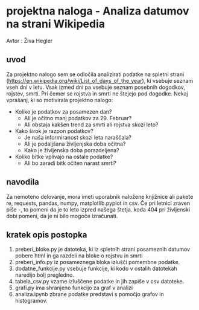 # projektna naloga - Analiza datumov na strani Wikipedia
Avtor : Živa Hegler

## uvod
Za projektno nalogo sem se odločila analizirati podatke na spletni strani (https://en.wikipedia.org/wiki/List_of_days_of_the_year), ki vsebuje seznam vseh dni v letu. Vsak izmed dni pa vsebuje seznam posebnih dogodkov, rojstev, smrti. Pri čemer se rojstva in smrti ne štejejo pod dogodke.
Nekaj vprašanj, ki so motivirala projektno nalogo:
- Koliko je podatkov za posamezen dan?
   - Ali je očitno manj podatkov za 29. Februar?
   - Ali obstaja kakšen trend za smrti ali rojstva skozi leto?
- Kako širok je razpon podatkov?
    - Je naša informiranost skozi leta naraščala?
    - Ali je podaljšana življenjska doba očitna?
    - Kako je življenska doba porazdeljena?
- Koliko bitke vplivajo na ostale podatke?
    - Ali bo zaradi bitk očiten narast smrti?

## navodila
Za nemoteno delovanje, mora imeti uporabnik naložene knjižnice ali pakete re, requests, pandas, numpy, matplotlib.pyplot in csv.
Če pri letnici zraven piše -, to pomeni da je to leto izpred našega štetja.
koda 404 pri življenski dobi pomeni, da je ni bilo mogoče izračunati.

## kratek opis postopka
1. preberi_bloke.py je datoteka, ki iz spletnih strani posameznih datumov pobere html in ga razdeli na bloke o rojstvu in smrti
2. preberi_info.py iz posameznega bloka izlušči pomembne podatke.
3. dodatne_funkcije.py vsebuje funkcije, ki kodo v ostalih datotekah naredijo bolj pregledno.
4. tabela_csv.py vzame izluščene podatke in jih zapiše v csv datoteke.
5. grafi.py ima shranjeno funkcijo za graf v analizi
6. analiza.ipynb zbrane podatke predstavi s pomočjo grafov in histogramov.

